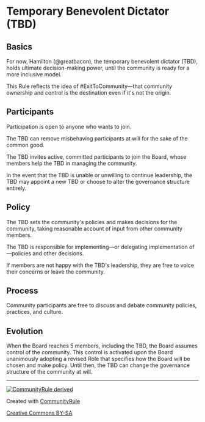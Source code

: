 # Temporary Benevolent Dictator (TBD)

## Basics

For now, Hamilton (@greatbacon),
the temporary benevolent dictator (TBD), holds ultimate decision-making power,
until the community is ready for a more inclusive model.

This Rule reflects the idea of #ExitToCommunity—that community ownership and control
is the destination even if it's not the origin.

## Participants

Participation is open to anyone who wants to join.

The TBD can remove misbehaving participants at will for the sake of the common good.

The TBD invites active, committed participants to join the Board,
whose members help the TBD in managing the community.

In the event that the TBD is unable or unwilling to continue leadership,
the TBD may appoint a new TBD or choose to alter the governance structure entirely.

## Policy

The TBD sets the community's policies and makes decisions for the community,
taking reasonable account of input from other community members.

The TBD is responsible for implementing—or
delegating implementation of—policies and other decisions.

If members are not happy with the TBD's leadership,
they are free to voice their concerns or leave the community.

## Process

Community participants are free to discuss and debate community policies, practices, and culture.

## Evolution

When the Board reaches 5 members, including the TBD, the Board assumes control of the community.
This control is activated upon the Board unanimously adopting a revised Role
that specifies how the Board will be chosen and make policy.
Until then, the TBD can change the governance structure of the community at will.

---

[![CommunityRule derived](https://communityrule.info/assets/CommunityRule-derived-000000.svg)](https://communityrule.info/create/?r=1589491067257)

Created with [CommunityRule](https://communityrule.info)

[Creative Commons BY-SA](https://creativecommons.org/licenses/by-sa/4.0/)
